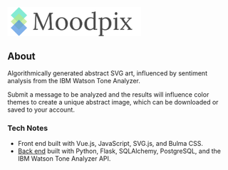 <a href="https://moodpix.mjmata.com/" target="_blank"><img src="./src/assets/moodpix-logo.png" width="300"></a>

## About
Algorithmically generated abstract SVG art, influenced by sentiment analysis from the IBM Watson Tone Analyzer.

Submit a message to be analyzed and the results will influence color themes to create a unique abstract image, which can be downloaded or saved to your account.

### Tech Notes
* Front end built with Vue.js, JavaScript, SVG.js, and Bulma CSS.
* <a href="https://github.com/maria-mata/moodpix-server" target="_blank">Back end</a> built with Python, Flask, SQLAlchemy, PostgreSQL, and the IBM Watson Tone Analyzer API.
